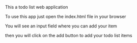 This a todo list web application

To use this app just open the index.html file in your browser

You will see an input field where you can add your item 

then you will click on the add button to add your todo list items